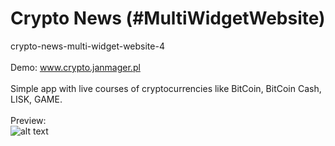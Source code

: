 # Crypto News (#MultiWidgetWebsite)
crypto-news-multi-widget-website-4
<br><br>
Demo: <a href="http://www.crypto.janmager.pl">www.crypto.janmager.pl</a>
<br><br>
Simple app with live courses of cryptocurrencies like BitCoin, BitCoin Cash, LISK, GAME.
<br><br>
Preview:<br>
![alt text](https://github.com/janmager/crypto-news/blob/master/readme-img/crypto1.png?raw=true "crypto-news")
<br><br>
